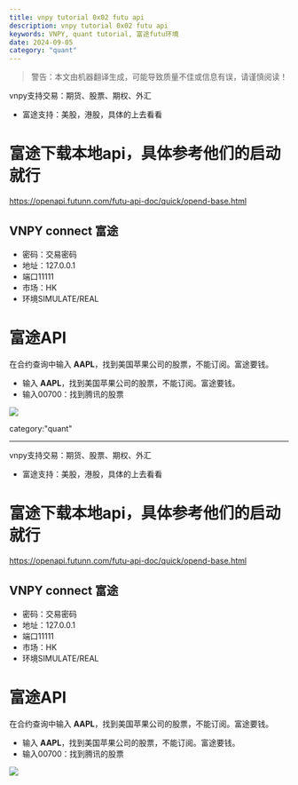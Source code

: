 ```yaml
---
title: vnpy tutorial 0x02 futu api
description: vnpy tutorial 0x02 futu api
keywords: VNPY, quant tutorial, 富途futu环境
date: 2024-09-05
category: "quant" 
---
```


> 警告：本文由机器翻译生成，可能导致质量不佳或信息有误，请谨慎阅读！



vnpy支持交易：期货、股票、期权、外汇

* 富途支持：美股，港股，具体的上去看看


# 富途下载本地api，具体参考他们的启动就行


https://openapi.futunn.com/futu-api-doc/quick/opend-base.html

## VNPY connect 富途


* 密码：交易密码
* 地址：127.0.0.1
* 端口11111
* 市场：HK
* 环境SIMULATE/REAL



# 富途API

在合约查询中输入 **AAPL**，找到美国苹果公司的股票，不能订阅。富途要钱。
* 输入 **AAPL**，找到美国苹果公司的股票，不能订阅。富途要钱。
* 输入00700：找到腾讯的股票

 ![](https://xcy-1251434521.cos.ap-chengdu.myqcloud.com/picture/202409051344146.png) 


category:"quant" 

---


vnpy支持交易：期货、股票、期权、外汇

* 富途支持：美股，港股，具体的上去看看


# 富途下载本地api，具体参考他们的启动就行


https://openapi.futunn.com/futu-api-doc/quick/opend-base.html

## VNPY connect 富途


* 密码：交易密码
* 地址：127.0.0.1
* 端口11111
* 市场：HK
* 环境SIMULATE/REAL



# 富途API

在合约查询中输入 **AAPL**，找到美国苹果公司的股票，不能订阅。富途要钱。
* 输入 **AAPL**，找到美国苹果公司的股票，不能订阅。富途要钱。
* 输入00700：找到腾讯的股票

 ![](https://xcy-1251434521.cos.ap-chengdu.myqcloud.com/picture/202409051344146.png) 

